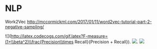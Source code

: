 # NLP


Work2Vec http://mccormickml.com/2017/01/11/word2vec-tutorial-part-2-negative-sampling/

![](http://latex.codecogs.com/gif.latex?F-measure=(1+\\beta^2)\\frac{Precision\\times Recall}{Precision + Recall}). 
![](http://latex.codecogs.com/gif.latex?Precision=\\frac{TP}{TP+FP}). 
![](http://latex.codecogs.com/gif.latex?Recall=\\frac{TP}{TP+FN})

